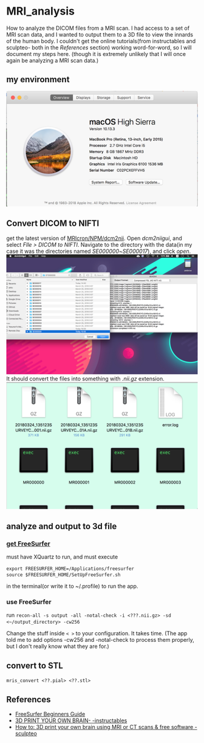 # MRI_analysis
How to analyze the DICOM files from a MRI scan. I had access to a set of MRI scan data, and I wanted to output them to a 3D file to view the innards of the human body. I couldn't get the online tutorials(from instructables and sculpteo- both in the *References* section) working word-for-word, so I will document my steps here. (though it is extremely unlikely that I will once again be analyzing a MRI scan data.)

## my environment
![](img/environment.png)

## Convert DICOM to NIFTI
get the latest version of [MRIcron/NPM/dcm2nii](https://www.nitrc.org/frs/?group_id=152). Open *dcm2niigui*, and select *FIle > DICOM to NIFTI*. Navigate to the directory with the data(in my case it was the directories named *SE000000*~*SE000017*), and click *open*.
![](img/dcm2nii.png)
It should convert the files into something with *.nii.gz* extension.
![](img/convert.png)

## analyze and output to 3d file
### [get FreeSurfer](https://surfer.nmr.mgh.harvard.edu/fswiki/MacOsInstall)
must have XQuartz to run, and must execute
```
export FREESURFER_HOME=/Applications/freesurfer
source $FREESURFER_HOME/SetUpFreeSurfer.sh
```
in the terminal(or write it to ~/.profile) to run the app.
### use FreeSurfer
run `recon-all -s output -all -notal-check -i <???.nii.gz> -sd <~/output_directory> -cw256`

Change the stuff inside `< >` to your configuration. It takes time. (The app told me to add options -cw256 and -notal-check to process them properly, but I don't really know what they are for.)

## convert to STL
`mris_convert <??.pial> <??.stl>`

## References
* [FreeSurfer Beginners Guide](https://surfer.nmr.mgh.harvard.edu/fswiki/FreeSurferBeginnersGuide)
* [3D PRINT YOUR OWN BRAIN- -instructables](http://www.instructables.com/id/3D-print-your-own-brain/)
* [How to: 3D print your own brain using MRI or CT scans & free software -sculpteo](https://www.sculpteo.com/blog/2017/11/08/how-to-3d-print-your-own-brain-using-mri-or-ct-scans-free-software/)
